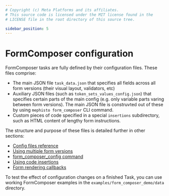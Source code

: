 ```yaml
---
# Copyright (c) Meta Platforms and its affiliates.
# This source code is licensed under the MIT license found in the
# LICENSE file in the root directory of this source tree.

sidebar_position: 5
---
```


# FormComposer configuration

FormComposer tasks are fully defined by their configuration files. These files comprise:
- The main JSON file `task_data.json` that specifies all fields across all form versions (their visual layout, validators, etc)
- Auxiliary JSON files (such as `token_sets_values_config.json`) that specifies certain parts of the main config (e.g. only variable parts varing between form versions). The main JSON file is construvted out of these by using `mephisto form_composer` CLI command.
- Custom pieces of code specified in a special `insertions` subdirectory, such as HTML content of lengthy form instructions.

The structure and purpose of these files is detailed further in other sections:
- [Config files reference](/docs/guides/how_to_use/form_composer/configuration/config_files/)
- [Using multiple form versions](/docs/guides/how_to_use/form_composer/configuration/multiple_form_versions/)
- [form_composer_config command](/docs/guides/how_to_use/form_composer/configuration/form_composer_config_command/)
- [Using code insertions](/docs/guides/how_to_use/form_composer/configuration/insertions/)
- [Form rendering callbacks](/docs/guides/how_to_use/form_composer/configuration/form_callbacks/)


To test the effect of configuration changes on a finished Task, you can use working FormComposer examples in the `examples/form_composer_demo/data` directory.
